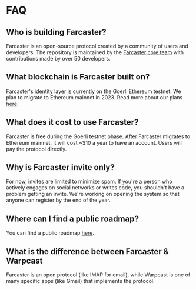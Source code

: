 # FAQ

## Who is building Farcaster?

Farcaster is an open-source protocol created by a community of users and developers. The repository is maintained by the [Farcaster core team](https://github.com/orgs/farcasterxyz/teams/core/members) with contributions made by over 50 developers.

## What blockchain is Farcaster built on?

Farcaster's identity layer is currently on the Goerli Ethereum testnet. We plan to migrate to Ethereum mainnet in 2023. Read more about our plans [here](https://hackmd.io/@farcasterxyz/rkfR8q0k2).

## What does it cost to use Farcaster?

Farcaster is free during the Goerli testnet phase. After Farcaster migrates to Ethereum mainnet, it will cost ~$10 a year to have an account. Users will pay the protocol directly.

## Why is Farcaster invite only?

For now, invites are limited to minimize spam. If you're a person who actively engages on social networks or writes code, you shouldn't have a problem getting an invite. We're working on opening the system so that anyone can register by the end of the year.

## Where can I find a public roadmap?

You can find a public roadmap [here](https://hackmd.io/@farcasterxyz/SyeXtT4fh).

## What is the difference between Farcaster & Warpcast

Farcaster is an open protocol (like IMAP for email), while Warpcast is one of many specific apps (like Gmail) that implements the protocol.
